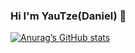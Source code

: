 ### Hi I'm YauTze(Daniel) 👋

[![Anurag’s GitHub stats](https://github-readme-stats.vercel.app/api?username=daniel@tyr-tech.com&include_all_commits=true&count_private=true&show_icons=true&theme=onedark)](https://github.com/yautze)
<!--
**yautze/yautze** is a ✨ _special_ ✨ repository because its `README.md` (this file) appears on your GitHub profile.

Here are some ideas to get you started:

- 🔭 I’m currently working on ...
- 🌱 I’m currently learning ...
- 👯 I’m looking to collaborate on ...
- 🤔 I’m looking for help with ...
- 💬 Ask me about ...
- 📫 How to reach me: ...
- 😄 Pronouns: ...
- ⚡ Fun fact: ...
-->
